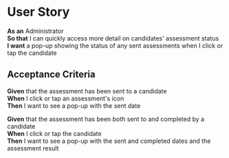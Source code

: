 # User Story

**As an** Administrator<br>
**So that** I can quickly access more detail on candidates' assessment status<br>
**I want** a pop-up showing the status of any sent assessments when I click or tap the candidate

## Acceptance Criteria

**Given** that the assessment has been sent to a candidate<br>
**When** I click or tap an assessment's icon<br> 
**Then** I want to see a pop-up with the sent date

**Given** that the assessment has been both sent to and completed by a candidate<br>
**When** I click or tap the candidate<br>
**Then** I want to see a pop-up with the sent and completed dates and the assessment result